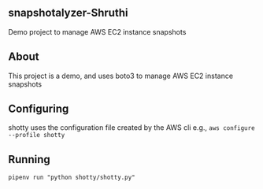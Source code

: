## snapshotalyzer-Shruthi

Demo project to manage AWS EC2 instance snapshots

## About

This project is a demo, and uses boto3 to manage AWS EC2 instance snapshots

## Configuring

shotty uses the configuration file created by the AWS cli e.g.,
`aws configure --profile shotty`

## Running 
`pipenv run "python shotty/shotty.py"`